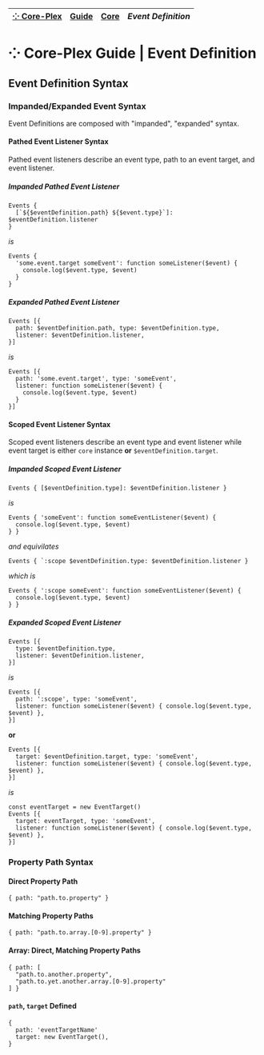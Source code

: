 | [⁘ Core-Plex](../../../../README.md) | [Guide](../../index.md) | [Core](../index.md) | *Event Definition* |
| :-- | :-- | :-- | :-- |
# ⁘ Core-Plex Guide \| Event Definition
## Event Definition Syntax
### Impanded/Expanded Event Syntax
Event Definitions are composed with "impanded", "expanded" syntax.  
#### Pathed Event Listener Syntax
Pathed event listeners describe an event type, path to an event target, and event listener.  
##### Impanded Pathed Event Listener
```
Events {
  [`${$eventDefinition.path} ${$event.type}`]: $eventDefinition.listener
}
```
*is*  
```
Events {
  'some.event.target someEvent': function someListener($event) {
    console.log($event.type, $event)
  }
}
```
##### Expanded Pathed Event Listener
```
Events [{
  path: $eventDefinition.path, type: $eventDefinition.type,
  listener: $eventDefinition.listener,
}]
```
*is*  
```
Events [{
  path: 'some.event.target', type: 'someEvent',
  listener: function someListener($event) {
    console.log($event.type, $event)
  }
}]
```
#### Scoped Event Listener Syntax
Scoped event listeners describe an event type and event listener while event target is either `core` instance **or** `$eventDefinition.target`.  
##### Impanded Scoped Event Listener
```
Events { [$eventDefinition.type]: $eventDefinition.listener }
```
*is*  
```
Events { 'someEvent': function someEventListener($event) {
  console.log($event.type, $event)
} }
```
*and equivilates*  
```
Events { `:scope $eventDefinition.type: $eventDefinition.listener }
```
*which is*  
```
Events { ':scope someEvent': function someEventListener($event) {
  console.log($event.type, $event)
} }
```

##### Expanded Scoped Event Listener
```
Events [{
  type: $eventDefinition.type, 
  listener: $eventDefinition.listener,
}]
```
*is*  
```
Events [{
  path: ':scope', type: 'someEvent',
  listener: function someListener($event) { console.log($event.type, $event) },
}]
```
**or**  
```
Events [{
  target: $eventDefinition.target, type: 'someEvent',
  listener: function someListener($event) { console.log($event.type, $event) },
}]
```
*is*  
```
const eventTarget = new EventTarget()
Events [{
  target: eventTarget, type: 'someEvent',
  listener: function someListener($event) { console.log($event.type, $event) },
}]
```

### Property Path Syntax
#### Direct Property Path
```
{ path: "path.to.property" }
```

#### Matching Property Paths
```
{ path: "path.to.array.[0-9].property" }
```

#### Array: Direct, Matching Property Paths
```
{ path: [
  "path.to.another.property",
  "path.to.yet.another.array.[0-9].property"
] }
```

#### `path`, `target` Defined
```
{
  path: 'eventTargetName'
  target: new EventTarget(),
}
```
